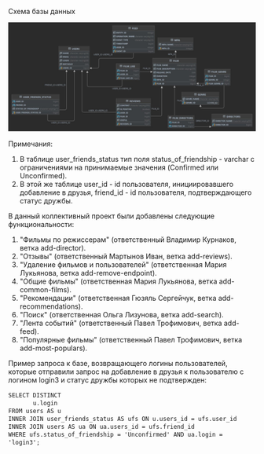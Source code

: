 Схема базы данных

![Диаграмма базы данных](/database_diagram.jpg)

Примечания:
1. В таблице user_friends_status тип поля status_of_friendship - varchar с ограничениями на принимаемые значения
   (Confirmed или Unconfirmed).
2. В этой же таблице user_id - id пользователя, инициировавшего добавление в друзья, 
   friend_id - id пользователя, подтверждающего статус дружбы.

В данный коллективный проект были добавлены следующие функциональности:
1. "Фильмы по режиссерам" (ответственный Владимир Курнаков, ветка add-director).
2. "Отзывы" (ответственный Мартынов Иван, ветка add-reviews).
3. "Удаление фильмов и пользователей" (ответственная Мария Лукьянова, ветка add-remove-endpoint).
4. "Общие фильмы" (ответственная Мария Лукьянова, ветка add-common-films).
5. "Рекомендации" (ответственная Гюзяль Сергейчук, ветка add-recommendations).
6. "Поиск" (ответственная Ольга Лизунова, ветка add-search).
7. "Лента событий" (ответственный Павел Трофимович, ветка add-feed).
8. "Популярные фильмы" (ответственный Павел Трофимович, ветка add-most-populars).


Пример запроса к базе, возвращающего логины пользователей, которые отправили запрос на добавление в друзья к
пользователю с логином login3 и статус дружбы которых не подтвержден:
    
    SELECT DISTINCT
           u.login
    FROM users AS u
    INNER JOIN user_friends_status AS ufs ON u.users_id = ufs.user_id
    INNER JOIN users AS ua ON ua.users_id = ufs.friend_id
    WHERE ufs.status_of_friendship = 'Unconfirmed' AND ua.login = 'login3';
